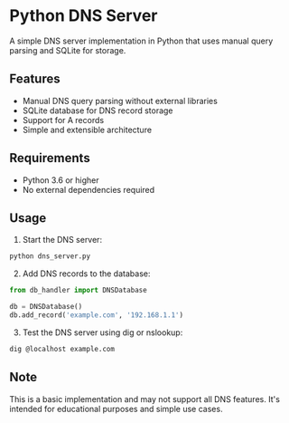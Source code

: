 # Python DNS Server

A simple DNS server implementation in Python that uses manual query parsing and SQLite for storage.

## Features

- Manual DNS query parsing without external libraries
- SQLite database for DNS record storage
- Support for A records
- Simple and extensible architecture

## Requirements

- Python 3.6 or higher
- No external dependencies required

## Usage

1. Start the DNS server:
```bash
python dns_server.py
```

2. Add DNS records to the database:
```python
from db_handler import DNSDatabase

db = DNSDatabase()
db.add_record('example.com', '192.168.1.1')
```

3. Test the DNS server using dig or nslookup:
```bash
dig @localhost example.com
```

## Note

This is a basic implementation and may not support all DNS features. It's intended for educational purposes and simple use cases.
